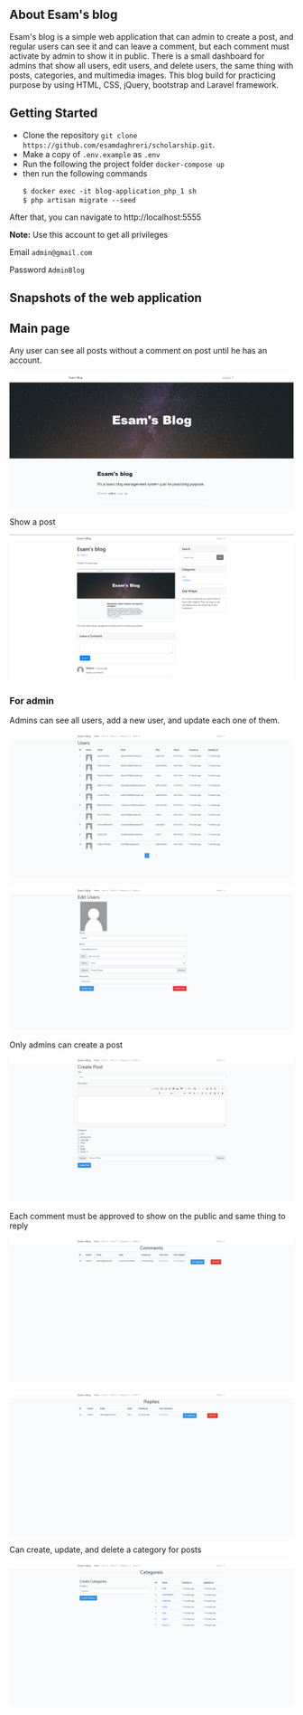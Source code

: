 ## About Esam's blog

Esam's blog is a simple web application that can admin to create a post, and regular users can see it and can leave a comment, but each comment must activate by admin to show it in public. There is a small dashboard for admins that show all users, edit users, and delete users, the same thing with posts, categories, and multimedia images. This blog build for practicing purpose by using HTML, CSS, jQuery, bootstrap and Laravel framework.

## Getting Started

- Clone the repository `git clone https://github.com/esamdaghreri/scholarship.git`.
- Make a copy of `.env.example` as `.env`
- Run the following the project folder `docker-compose up`
- then run the following commands
    ```
    $ docker exec -it blog-application_php_1 sh
    $ php artisan migrate --seed
    ```

After that, you can navigate to http://localhost:5555

**Note:** Use this account to get all privileges

Email `admin@gmail.com`

Password `AdminBlog`

## Snapshots of the web application

## Main page
Any user can see all posts without a comment on post until he has an account.

![User Dashboard](https://github.com/esamdaghreri/Blog-Application/blob/master/screenshots/homePage.png)

Show a post

![Show Post](https://github.com/esamdaghreri/Blog-Application/blob/master/screenshots/showPost.png)

### For admin

Admins can see all users, add a new user, and update each one of them.

![User Dashboard](https://github.com/esamdaghreri/Blog-Application/blob/master/screenshots/showUsers.png)

![Show a user in detail](https://github.com/esamdaghreri/Blog-Application/blob/master/screenshots/showUser.png)

Only admins can create a post

![Create a post](https://github.com/esamdaghreri/Blog-Application/blob/master/screenshots/createPost.png)

Each comment must be approved to show on the public and same thing to reply

![Approve comment](https://github.com/esamdaghreri/Blog-Application/blob/master/screenshots/approveComment.png)

![Approve reply](https://github.com/esamdaghreri/Blog-Application/blob/master/screenshots/viewReplayComment.png)

Can create, update, and delete a category for posts

![Category Dashboard](https://github.com/esamdaghreri/Blog-Application/blob/master/screenshots/showCategory.png)
